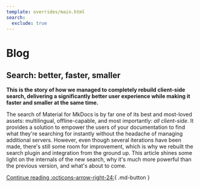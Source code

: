 ```yaml
---
template: overrides/main.html
search:
  exclude: true
---
```


# Blog

<h2>Search: better, faster, smaller</h2>

__This is the story of how we managed to completely rebuild client-side search,
delivering a significantly better user experience while making it faster and
smaller at the same time.__

The search of Material for MkDocs is by far one of its best and most-loved
assets: multilingual, offline-capable, and most importantly: _all client-side_.
It provides a solution to empower the users of your documentation to find what
they're searching for instantly without the headache of managing additional
servers. However, even though several iterations have been made, there's still
some room for improvement, which is why we rebuilt the search plugin and
integration from the ground up. This article shines some light on the internals
of the new search, why it's much more powerful than the previous version, and
what's about to come.

[Continue reading :octicons-arrow-right-24:][1]{ .md-button }

  [1]: 2021/search-better-faster-smaller.md
